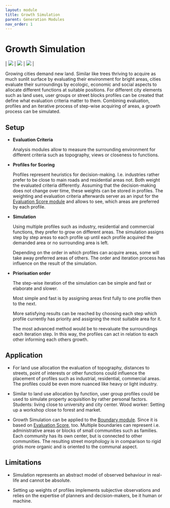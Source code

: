 ```yaml
---
layout: module
title: Growth Simulation
parent: Generation Modules
nav_order: 1
---
```

# Growth Simulation 

| ![](../../../img/growth-simulation-1.png) | ![](../../../img/growth-simulation-2.png) | ![](../../../img/growth-simulation-3.png) |

Growing cities demand new land. Similar like trees thriving to acquire as much sunlit surface by evaluating their environment for bright areas, cities evaluate their surroundings by ecologic, economic and social aspects to allocate different functions at suitable positions.
For different city elements such as land uses, user groups or street blocks profiles can be created that define what evaluation criteria matter to them. Combining evaluation, profiles and an iterative process of step-wise acquiring of areas, a growth process can be simulated.

## Setup

* **Evaluation Criteria**

  Analysis modules allow to measure the surrounding environment for different criteria such as topography, views or closeness to functions.

* **Profiles for Scoring**

  Profiles represent heuristics for decision-making. I.e. industries rather prefer to be close to main roads and residential areas not. Both weight the evaluated criteria differently. Assuming that the decision-making does not change over time, these weights can be stored in profiles. The weighting and evaluation criteria afterwards server as an input for the [Evaluation Score module]() and allows to see, which areas are preferred by each profile.

* **Simulation**

  Using multiple profiles such as industry, residential and commercial functions, they prefer to grow on different areas. The simulation assigns step by step areas to each profile up until each profile acquired the demanded area or no surrounding area is left.

  Depending on the order in which profiles can acquire areas, some will take away preferred areas of others. The order and iteration process has influence on the result of the simulation.

* **Priorisation order**

  The step-wise iteration of the simulation can be simple and fast or elaborate and slower.
  
  Most simple and fast is by assigning areas first fully to one profile then to the next.
  
  More satisfying results can be reached by choosing each step which profile currently has priority and assigning the most suitable area for it.

  The most advanced method would be to reevaluate the surroundings each iteration step. In this way, the profiles can act in relation to each other informing each others growth.

## Application

* For land use allocation the evaluation of topography, distances to streets, point of interests or other functions could influence the placement of profiles such as industrial, residential, commercial areas. The profiles could be even more nuanced like heavy or light industry.

* Similar to land use allocation by function, user group profiles could be used to simulate property acquisition by rather personal factors. Students: living close to university and city center. Wood worker: Setting up a workshop close to forest and market.

* Growth Simulation can be applied to the [Boundary module](). Since it is based on [Evaluation Score](), too. Multiple boundaries can represent i.e. administrative areas or blocks of small communities such as families. Each community has its own center, but is connected to other communities.  The resulting street morphology is in comparison to rigid grids more organic and is oriented to the communal aspect.

## Limitations

* Simulation represents an abstract model of observed behaviour in real-life and cannot be absolute.

* Setting up weights of profiles implements subjective observations and relies on the expertise of planners and decision-makers, be it human or machine.